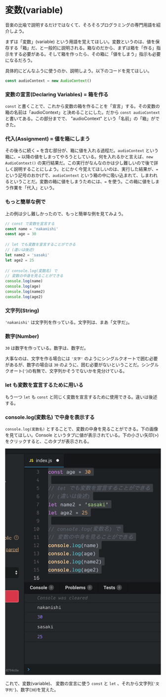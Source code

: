 # 変数\(variable\)

音楽の比喩で説明するだけではなくて、そろそろプログラミングの専門用語を紹介しよう。

まずは「変数」\(variable\) という用語を覚えてほしい。変数というのは、値を保存する「箱」だ、と一般的に説明される。箱なのだから、まずは箱を「作る」指示をする必要がある。そして箱を作ったら、その箱に「値をしまう」指示も必要になるだろう。

具体的にどんなふうに使うのか、説明しよう。以下のコードを見てほしい。

```javascript
const audioContext = new AudioContext()
```

### 変数の宣言\(Declaring Variables\) = 箱を作る

`const` と書くことで、これから変数の箱を作ることを「宣言」する。その変数の箱の名前は「audioContext」と決めることにした。だから `const audioContext` と書いてある。この部分までで、 "audioContext" という「名前」の「箱」ができた。

### 代入\(Assignment\) = 値を箱にしまう

その後ろに続く `=` を含む部分が、箱に値を入れる過程だ。`audioContext` という箱に、`=` 以降の値をしまってやろうとしている。何を入れるかと言えば、`new AudioContext()` の実行結果だ。この実行がなんなのかは少し難しいので後で詳しく説明することにしよう。とにかく今覚えてほしいのは、実行した結果が、`=` という記号のおかげで、`audioContext` という箱の中に吸い込まれて、しまわれるということだ。変数の箱に値をしまうためには、`=` を使う。この箱に値をしまう作業を「代入」という。

### もっと簡単な例で

上の例は少し難しかったので、もっと簡単な例を見てみよう。

```javascript
// const で変数を宣言する
const name = 'nakanishi'
const age = 30

// let でも変数を宣言することができる
// (違いは後述)
let name2 = 'sasaki'
let age2 = 25

// console.log(変数名) で
// 変数の中身を見ることができる
console.log(name)
console.log(age)
console.log(name2)
console.log(age2)
```

### 文字列\(String\)

`'nakanishi'` は文字列を作っている。文字列は、まあ「文字だ」。

### 数字\(Number\)

`30` は数字を作っている。数字は、数字だ。

大事なのは、文字を作る場合には `'文字'` のようにシングルクオートで囲む必要があるが、数字の場合は `30` のように、囲む必要がないということだ。シングルクオート\(`'`\)の有無で、文字列かそうでないかを見分けている。

### let も変数を宣言するために用いる

もう一つ `let` も `const` と同じく変数を宣言するために使用できる。違いは後述する。

### console.log\(変数名\) で中身を表示する

`console.log(変数名)` とすることで、変数の中身を見ることができる。下の画像を見てほしい。Console というタブに値が表示されている。下の小さい矢印\(&gt;\)をクリックすると、このタブが表示される。

![](.gitbook/assets/screen-shot-2018-09-24-at-4.37.12-am.png)

これで、変数\(variable\)、 変数の宣言に使う `const` と `let` 、それから文字列\(`'文字列'`\)、数字\(`30`\)を覚えた。

